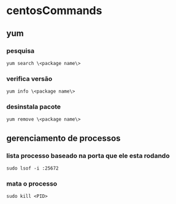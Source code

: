 # centosCommands

## yum

### pesquisa

```yum search \<package name\>```

### verifica versão

```yum info \<package name\>```

### desinstala pacote

```yum remove \<package name\>```

## gerenciamento de processos

### lista processo baseado na porta que ele esta rodando 

```sudo lsof -i :25672```

### mata o processo    

```sudo kill <PID>```
